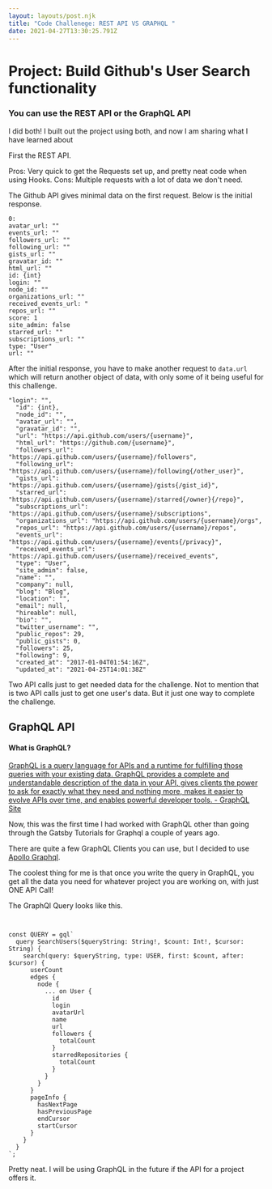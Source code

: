 ```yaml
---
layout: layouts/post.njk
title: "Code Challenege: REST API VS GRAPHQL "
date: 2021-04-27T13:30:25.791Z
---
```

# Project: Build Github's User Search functionality

### You can use the REST API or the GraphQL API

I did both! I built out the project using both, and now I am sharing what I have learned about   


First the REST API. 

Pros: Very quick to get the Requests set up, and pretty neat code when using Hooks. 
Cons: Multiple requests with a lot of data we don't need. 

The Github API gives minimal data on the first request. Below is the initial
response.

```object 
0:
avatar_url: "" 
events_url: ""
followers_url: ""
following_url: ""
gists_url: ""
gravatar_id: ""
html_url: ""
id: {int}
login: ""
node_id: ""
organizations_url: ""
received_events_url: "
repos_url: ""
score: 1
site_admin: false
starred_url: ""
subscriptions_url: ""
type: "User"
url: ""
```

After the initial response, you have to make another request to `data.url`
which will return another object of data, with only some of it being useful for this challenge. 

```object
"login": "",
  "id": {int},
  "node_id": "",
  "avatar_url": "",
  "gravatar_id": "",
  "url": "https://api.github.com/users/{username}",
  "html_url": "https://github.com/{username}",
  "followers_url": "https://api.github.com/users/{username}/followers",
  "following_url": "https://api.github.com/users/{username}/following{/other_user}",
  "gists_url": "https://api.github.com/users/{username}/gists{/gist_id}",
  "starred_url": "https://api.github.com/users/{username}/starred{/owner}{/repo}",
  "subscriptions_url": "https://api.github.com/users/{username}/subscriptions",
  "organizations_url": "https://api.github.com/users/{username}/orgs",
  "repos_url": "https://api.github.com/users/{username}/repos",
  "events_url": "https://api.github.com/users/{username}/events{/privacy}",
  "received_events_url": "https://api.github.com/users/{username}/received_events",
  "type": "User",
  "site_admin": false,
  "name": "",
  "company": null,
  "blog": "Blog",
  "location": "",
  "email": null,
  "hireable": null,
  "bio": "",
  "twitter_username": "",
  "public_repos": 29,
  "public_gists": 0,
  "followers": 25,
  "following": 9,
  "created_at": "2017-01-04T01:54:16Z",
  "updated_at": "2021-04-25T14:01:38Z"
```

Two API calls just to get needed data for the challenge. Not to mention that is two API calls just to get one user's data. But it just one way to complete the challenge.


## GraphQL API 


#### What is GraphQL? 

[GraphQL is a query language for APIs and a runtime for fulfilling those queries with your existing data. GraphQL provides a complete and understandable description of the data in your API, gives clients the power to ask for exactly what they need and nothing more, makes it easier to evolve APIs over time, and enables powerful developer tools. - GraphQL Site](https://graphql.org/)

Now, this was the first time I had worked with GraphQL other than going through the Gatsby Tutorials for Graphql a couple of years ago. 

There are quite a few GraphQL Clients you can use, but I decided to use [Apollo Graphql](https://www.apollographql.com/). 


The coolest thing for me is that once you write the query in GraphQL, you get all the data you need for whatever project you are working on, with just ONE API Call!

The GraphQl Query looks like this.

```code


const QUERY = gql`
  query SearchUsers($queryString: String!, $count: Int!, $cursor: String) {
    search(query: $queryString, type: USER, first: $count, after: $cursor) {
      userCount
      edges {
        node {
          ... on User {
            id
            login
            avatarUrl
            name
            url
            followers {
              totalCount
            }
            starredRepositories {
              totalCount
            }
          }
        }
      }
      pageInfo {
        hasNextPage
        hasPreviousPage
        endCursor
        startCursor
      }
    }
  }
`;

```  

Pretty neat. I will be using GraphQL in the future if the API for a project offers it. 








